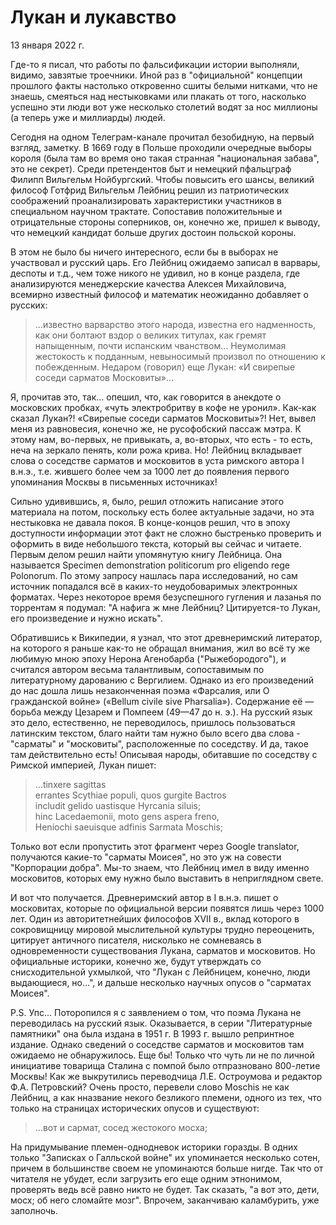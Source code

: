 # Лукан и лукавство

<time>13 января 2022 г.</time>

Где-то я писал, что работы по фальсификации истории выполняли, видимо, завзятые троечники. Иной раз в "официальной" концепции прошлого факты настолько откровенно сшиты белыми нитками, что не знаешь, смеяться над нестыковками или плакать от того, насколько успешно эти люди вот уже несколько столетий водят за нос миллионы (а теперь уже и миллиарды) людей.

Сегодня на одном Телеграм-канале прочитал безобидную, на первый взгляд, заметку. В 1669 году в Польше проходили очередные выборы короля (была там во время оно такая странная "национальная забава", это не секрет). Среди претендентов быт и немецкий пфальцграф Филипп Вильгельм Нойбургский. Чтобы повысить его шансы, великий философ Готфрид Вильгельм Лейбниц решил из патриотических соображений проанализировать характеристики участников в специальном научном трактате. Сопоставив положительные и отрицательные стороны соперников, он, конечно же, пришел к выводу, что немецкий кандидат больше других достоин польской короны.

В этом не было бы ничего интересного, если бы в выборах не участвовал и русский царь. Его Лейбниц ожидаемо записал в варвары, деспоты и т.д., чем тоже никого не удивил, но в конце раздела, где анализируются менеджерские качества Алексея Михайловича, всемирно известный философ и математик неожиданно добавляет о русских:
 
> …известно варварство этого народа, известна его надменность, как они болтают вздор о великих титулах, как гремят напыщенным, почти испанским чванством… Неумолимая жестокость к подданным, невыносимый произвол по отношению к побежденным. Недаром ⟨говорил⟩ еще Лукан: «И свирепые соседи сарматов Московиты»…

Я, прочитав это, так… опешил, что, как говорится в анекдоте о московских пробках, «чуть электробритву в кофе не уронил». Как-как сказал Лукан?! «Свирепые соседи сарматов Московиты»?! Нет, вывел меня из равновесия, конечно же, не русофобский пассаж мэтра. К этому нам, во-первых, не привыкать, а, во-вторых, что есть - то есть, неча на зеркало пенять, коли рожа крива. Но! Лейбниц вкладывает слова о соседстве сарматов и московитов в уста римского автора I в.н.э., т.е. жившего более чем за 1000 лет до появления первого упоминания Москвы в письменных источниках!

Сильно удивившись, я, было, решил отложить написание этого материала на потом, поскольку есть более актуальные задачи, но эта нестыковка не давала покоя. В конце-концов решил, что в эпоху доступности информации этот факт не сложно быстренько проверить и оформить в виде небольшого текста, который вы сейчас и читаете. Первым делом решил найти упомянутую книгу Лейбница. Она называется Specimen demonstration politicorum pro eligendo rege Polonorum. По этому запросу нашлась пара исследований, но сам источник попадался всё в каких-то неудобоваримых электронных форматах. Через некоторое время безуспешного гугления и лазанья по торрентам я подумал: "А нафига ж мне Лейбниц? Цитируется-то Лукан, его произведение и нужно искать".

Обратившись к Википедии, я узнал, что этот древнеримский литератор, на которого я раньше как-то не обращал внимания, жил во всё ту же любимую мною эпоху Нерона Агенобарба ("Рыжебородого"), и считался автором весьма талантливым, сопоставимым по литературному дарованию с Вергилием. Однако из его произведений до нас дошла лишь незаконченная поэма «Фарсалия, или О гражданской войне» («Bellum civile sive Pharsalia»). Содержание её — борьба между Цезарем и Помпеем (49—47 до н. э.). На русский язык это дело, естественно, не переводилось, пришлось пользоваться латинским текстом, благо найти там нужно было всего два слова - "сарматы" и "московиты", расположенные по соседству. И да, такое там действительно есть! Описывая народы, обитавшие по соседству с Римской империей, Лукан пишет:
> …tinxere sagittas<br>
> errantes Scythiae populi, quos gurgite Bactros<br>
> includit gelido uastisque Hyrcania siluis;<br>
> hinc Lacedaemonii, moto gens aspera freno,<br>
> Heniochi saeuisque adfinis Sarmata Moschis;<br>

Только вот если пропустить этот фрагмент через Google translator, получаются какие-то "сарматы Моисея", но это уж на совести "Корпорации добра". Мы-то знаем, что Лейбниц имел в виду именно московитов, которых ему нужно было выставить в неприглядном свете.

И вот что получается. Древнеримский автор в I в.н.э. пишет о московитах, которые по официальной версии появятся лишь через 1000 лет. Один из авторитетнейших философов XVII в., вклад которого в сокровищницу мировой мыслительной культуры трудно переоценить, цитирует античного писателя, нисколько не сомневаясь в  одновременности существования Лукана, сарматов и московитов. Но официальные историки, конечно же, будут утверждать со снисходительной ухмылкой, что "Лукан с Лейбницем, конечно, люди выдающиеся, но…", и дальше несколько научных опусов о "сарматах Моисея".


P.S. Упс... Поторопился я с заявлением о том, что поэма Лукана не переводилась на русский язык. Оказывается, в серии "Литературные памятники" она была издана в 1951 г. В 1993 г. вышло репринтное издание. Однако сведений о соседстве сарматов и московитов там ожидаемо не обнаружилось. Еще бы! Только что чуть ли не по личной инициативе товарища Сталина с помпой было отпразновано 800-летие Москвы! Как же выкрутились переводчица Л.Е. Остроумова и редактор Ф.А. Петровский? Очень просто, перевели слово Moschis не как Лейбниц, а как нназвание некого безликого племени, одного из тех, что только на страницах исторических опусов и существуют:

> ...вот и сармат, сосед жестокого мосха;

На придумывание племен-однодневок историки горазды. В одних только "Записках о Галльской войне" их упоминается несколько сотен, причем в большинстве своем не упоминаются больше нигде. Так что от читателя не убудет, если загрузить его еще одним этнонимом, проверять ведь всё равно никто не будет. Так сказать, "а вот это, дети, мосх; об него сломайте мозг". Впрочем, заканчиваю каламбурить, уже заполночь. 

